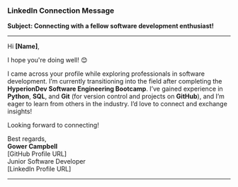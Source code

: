 

### **LinkedIn Connection Message**

**Subject: Connecting with a fellow software development enthusiast!**

---

Hi **[Name]**,

I hope you're doing well! 😊

I came across your profile while exploring professionals in software development. I’m currently transitioning into the field after completing the **HyperionDev Software Engineering Bootcamp**. I’ve gained experience in **Python**, **SQL**, and **Git** (for version control and projects on **GitHub**), and I’m eager to learn from others in the industry. I’d love to connect and exchange insights!

Looking forward to connecting!

Best regards,  
**Gower Campbell**  
[GitHub Profile URL]  
Junior Software Developer  
[LinkedIn Profile URL]

---

